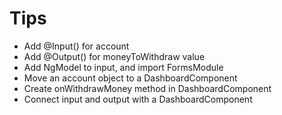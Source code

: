 # Tips
 
- Add @Input() for account
- Add @Output() for moneyToWithdraw value
- Add NgModel to input, and import FormsModule
- Move an account object to a DashboardComponent
- Create onWithdrawMoney method in DashboardComponent
- Connect input and output with a DashboardComponent
